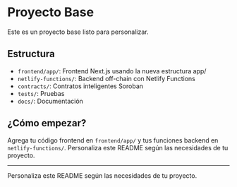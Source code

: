 # Proyecto Base

Este es un proyecto base listo para personalizar.


## Estructura
- `frontend/app/`: Frontend Next.js usando la nueva estructura app/
- `netlify-functions/`: Backend off-chain con Netlify Functions
- `contracts/`: Contratos inteligentes Soroban
- `tests/`: Pruebas
- `docs/`: Documentación

## ¿Cómo empezar?

Agrega tu código frontend en `frontend/app/` y tus funciones backend en `netlify-functions/`.
Personaliza este README según las necesidades de tu proyecto.

---

Personaliza este README según las necesidades de tu proyecto.
